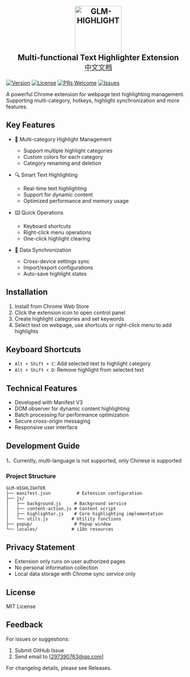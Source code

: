<div align="center">
  <h2 style="font-size: 1.5em; margin: 1em 0;">
    <img src="./img/logo.png" alt="GLM-HIGHLIGHT" width="128" />
    <br>
    Multi-functional Text Highlighter Extension
    <br>
    <a href="./docs/README_zh.md" style="font-size: 0.9em; color: #666;">中文文档</a>
  </h2>
</div>

[![Version](https://img.shields.io/badge/version-1.0.7-blue.svg)](https://github.com/JochenYang/GLM-HIGHLIGHT/releases)
[![License](https://img.shields.io/badge/license-MIT-green.svg)](https://opensource.org/licenses/MIT)
[![PRs Welcome](https://img.shields.io/badge/PRs-welcome-brightgreen.svg)](https://github.com/JochenYang/GLM-HIGHLIGHT/pulls)
[![Issues](https://img.shields.io/badge/issues-welcome-orange.svg)](https://github.com/JochenYang/GLM-HIGHLIGHT/issues)

A powerful Chrome extension for webpage text highlighting management. Supporting multi-category, hotkeys, highlight synchronization and more features.

## Key Features

- 🎨 Multi-category Highlight Management

  - Support multiple highlight categories
  - Custom colors for each category
  - Category renaming and deletion

- 🔍 Smart Text Highlighting

  - Real-time text highlighting
  - Support for dynamic content
  - Optimized performance and memory usage

- ⌨️ Quick Operations

  - Keyboard shortcuts
  - Right-click menu operations
  - One-click highlight clearing

- 🔄 Data Synchronization

  - Cross-device settings sync
  - Import/export configurations
  - Auto-save highlight states

## Installation

1. Install from Chrome Web Store
2. Click the extension icon to open control panel
3. Create highlight categories and set keywords
4. Select text on webpage, use shortcuts or right-click menu to add highlights

## Keyboard Shortcuts

- `Alt + Shift + C`: Add selected text to highlight category
- `Alt + Shift + D`: Remove highlight from selected text

## Technical Features

- Developed with Manifest V3
- DOM observer for dynamic content highlighting
- Batch processing for performance optimization
- Secure cross-origin messaging
- Responsive user interface

## Development Guide

1、Currently, multi-language is not supported, only Chinese is supported

### Project Structure

```
GLM-HIGHLIGHTER
├── manifest.json          # Extension configuration
├── js/
│   ├── background.js     # Background service
│   ├── content-action.js # Content script
│   ├── highlighter.js    # Core highlighting implementation
│   └── utils.js         # Utility functions
├── popup/                # Popup window
└── locales/             # i18n resources
```

## Privacy Statement

- Extension only runs on user authorized pages
- No personal information collection
- Local data storage with Chrome sync service only

## License

MIT License

## Feedback

For issues or suggestions:

1. Submit GitHub Issue
2. Send email to [297390763@qq.com]

For changelog details, please see Releases.
